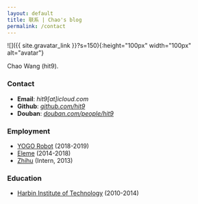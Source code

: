 ```yaml
---
layout: default
title: 联系 | Chao's blog
permalink: /contact
---
```


![]({{ site.gravatar_link }}?s=150){:height="100px" width="100px" alt="avatar"}

Chao Wang (hit9).

### Contact

* **Email**: *hit9[at]icloud.com*
* **Github**: [*github.com/hit9*](https://github.com/hit9)
* **Douban**: [*douban.com/people/hit9*](https://www.douban.com/people/hit9)

### Employment

* [YOGO Robot](https://www.yogorobot.com) (2018-2019)
* [Eleme](https://ele.me) (2014-2018)
* [Zhihu](https://www.zhihu.com) (Intern, 2013)

### Education

* [Harbin Institute of Technology](http://www.hit.edu.cn) (2010-2014)

